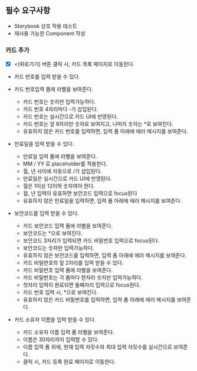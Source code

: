 ## 필수 요구사항

- Storybook 상호 작용 테스트
- 재사용 가능한 Component 작성

### 카드 추가

- [x] <(뒤로가기) 버튼 클릭 시, 카드 목록 페이지로 이동한다.
- 카드 번호를 입력 받을 수 있다.
- 카드 번호입력 폼에 라벨을 보여준다.

  - 카드 번호는 숫자만 입력가능하다.
  - 카드 번호 4자리마다 -가 삽입된다.
  - 카드 번호는 실시간으로 카드 UI에 반영된다.
  - 카드 번호는 앞 8자리만 숫자로 보여지고, 나머지 숫자는 \*로 보여진다.
  - 유효하지 않은 카드 번호를 입력하면, 입력 폼 아래에 에러 메시지를 보여준다.

- 만료일을 입력 받을 수 있다.
  - 만료일 입력 폼에 라벨을 보여준다.
  - MM / YY 로 placeholder를 적용한다.
  - 월, 년 사이에 자동으로 /가 삽입된다.
  - 만료일은 실시간으로 카드 UI에 반영된다.
  - 월은 1이상 12이하 숫자여야 한다.
  - 월, 년 입력이 유효하면 보안코드 입력으로 focus된다
  - 유효하지 않은 만료일을 입력하면, 입력 폼 아래에 에러 메시지를 보여준다.
- 보안코드를 입력 받을 수 있다.

  - 카드 보안코드 입력 폼에 라벨을 보여준다.
  - 보안코드는 \*으로 보여진다.
  - 보안코드 3자리가 입력되면 카드 비밀번호 입력으로 focus된다.
  - 보안코드는 숫자만 입력가능하다.
  - 유효하지 않은 보안코드를 입력하면, 입력 폼 아래에 에러 메시지를 보여준다.
  - 카드 비밀번호의 앞 2자리를 입력 받을 수 있다.
  - 카드 비밀번호 입력 폼에 라벨을 보여준다.
  - 카드 비밀번호는 각 폼마다 한자리 숫자만 입력가능하다.
  - 첫자리 입력이 완료되면 둘째자리 입력으로 focus된다.
  - 카드 번호 입력 시, \*으로 보여진다.
  - 유효하지 않은 카드 비밀번호를 입력하면, 입력 폼 아래에 에러 메시지를 보여준다.

- 카드 소유자 이름을 입력 받을 수 있다.

  - 카드 소유자 이름 입력 폼 라벨을 보여준다.
  - 이름은 30자리까지 입력할 수 있다.
  - 이름 입력 폼 위에, 현재 입력 자릿수와 최대 입력 자릿수를 실시간으로 보여준다.
  - 클릭 시, 카드 등록 완료 페이지로 이동한다.
